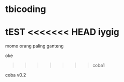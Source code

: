 # tbicoding
tEST
<<<<<<< HEAD
iygig
=======

momo orang paling ganteng

oke
>>>>>>> coba1

coba v0.2
